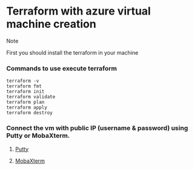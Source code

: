 # Terraform with azure virtual machine creation

> [!NOTE]
> First you should install the terraform in your machine

### Commands to use execute terraform
```
terraform -v
terraform fmt
terraform init
terraform validate
terraform plan
terraform apply
terraform destroy
```

### Connect the vm with public IP (username & password) using Putty or MobaXterm.

1. [Putty](https://apps.microsoft.com/detail/xpfnzksklbp7rj?launch=true&mode=full&hl=en-us&gl=in&ocid=bingwebsearch)

2. [MobaXterm](https://mobaxterm.mobatek.net/download-home-edition.html)

